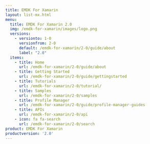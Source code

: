 ```yaml
---
title: EMDK For Xamarin
layout: list-mx.html
menu:
  title: EMDK For Xamarin 2.0
  img: /emdk-for-xamarin/images/logo.png
  versions:
    - versionto: 1-0
      versionfrom: 2-0
      default: /emdk-for-xamarin/2-0/guide/about
      label: "2.0"
  items:
    - title: Home
      url: /emdk-for-xamarin/2-0/guide/about
    - title: Getting Started
      url: /emdk-for-xamarin/2-0/guide/gettingstarted
    - title: Tutorials
      url: /emdk-for-xamarin/2-0/tutorial/
    - title: Samples
      url: /emdk-for-xamarin/2-0/samples
    - title: Profile Manager
      url: /emdk-for-xamarin/2-0/guide/profile-manager-guides
    - title: APIs
      url: /emdk-for-xamarin/2-0/api
    - icon: fa fa-search
      url: /emdk-for-xamarin/2-0/search
product: EMDK For Xamarin
productversion: '2.0'
---
```











